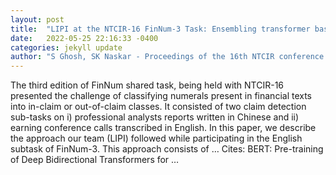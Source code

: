 ```yaml
---
layout: post
title:  "LIPI at the NTCIR-16 FinNum-3 Task: Ensembling transformer based models to detect in-claim numerals in Financial Conversations"
date:   2022-05-25 22:16:33 -0400
categories: jekyll update
author: "S Ghosh, SK Naskar - Proceedings of the 16th NTCIR conference on …, 2022"
---
```

The third edition of FinNum shared task, being held with NTCIR-16 presented the challenge of classifying numerals present in financial texts into in-claim or out-of-claim classes. It consisted of two claim detection sub-tasks on i) professional analysts  reports written in Chinese and ii) earning conference calls transcribed in English. In this paper, we describe the approach our team (LIPI) followed while participating in the English subtask of FinNum-3. This approach consists of … Cites: ‪BERT: Pre-training of Deep Bidirectional Transformers for …‬